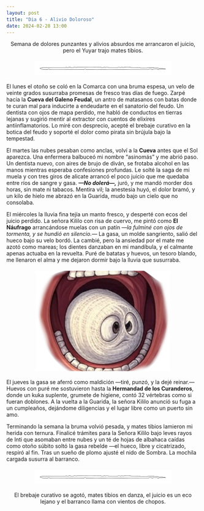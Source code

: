 ```yaml
---
layout: post
title: "Dia 6 - Alivio Doloroso"
date: 2024-02-28 13:00
---
```

<div style="text-align: center;">
  <p>Semana de dolores punzantes y alivios absurdos me arrancaron el juicio, pero el Yuyar trajo mates tibios.</p>
</div>

<img src="/assets/images/separador.png" alt="Separador" style="display: block; margin: 20px auto;">

El lunes el otoño se coló en la Comarca con una bruma espesa, un velo de veinte grados susurraba promesas de fresco tras días de fuego. Zarpé hacia la **Cueva del Galeno Feudal**, un antro de matasanos con batas donde te curan mal para inducirte a endeudarte en el sanatorio del feudo. Un dentista con ojos de mapa perdido, me habló de conductos en tierras lejanas y sugirió mentir al extractor con cuentos de elixires antiinflamatorios. Lo miré con desprecio, acepté el brebaje curativo en la botica del feudo y soporté el dolor como pirata sin brújula bajo la tempestad.
<br>

El martes las nubes pesaban como anclas, volví a la **Cueva** antes que el Sol aparezca. Una enfermera balbuceó mi nombre “asinomás” y me abrió paso. Un dentista nuevo, con aires de brujo de diván, se frotaba alcohol en las manos mientras esperaba confesiones profundas. Le solté la saga de mi muela y con tres giros de alicate arrancó el poco juicio que me quedaba entre ríos de sangre y gasa. **_—No dolerá—,_** juró, y me mandó morder dos horas, sin mate ni tabacos. Mentira vil; la anestesia huyó, el dolor bramó, y un kilo de hielo me abrazó en la Guarida, mudo bajo un cielo que no consolaba.
<br>

El miércoles la lluvia fina tejía un manto fresco, y desperté con ecos del juicio perdido. La señora Kililo con risa de cuervo, me pintó como **El Náufrago** arrancándose muelas con un patín _—la fulminé con ojos de tormenta, y se hundió en silencio.—_ La gasa, un molde sangriento, salió del hueco bajo su velo bordó. La cambié, pero la ansiedad por el mate me azotó como mareas; los dientes danzaban en mi mandíbula, y el calmante apenas actuaba en la revuelta. Puré de batatas y huevos, un tesoro blando, me llenaron el alma y me dejaron dormir bajo la lluvia que susurraba.

<img src="/assets/images/gasa.png" alt="Gasa" style="display: block; margin: 20px auto;">

El jueves la gasa se aferró como maldición —tiré, punzó, y la dejé reinar.— Huevos con puré me sostuvieron hasta la **Hermandad de los Curanderos**, donde un kuka suplente, grumete de higiene, contó 32 vértebras como si fueran doblones. A la vuelta a la Guarida, la señora Kililo anunció su fuga a un cumpleaños, dejándome diligencias y el lugar libre como un puerto sin amo.
<br>

Terminando la semana la bruma volvió pesada, y mates tibios lamieron mi herida con ternura. Finalicé trámites para la Señora Kililo bajo leves rayos de Inti que asomaban entre nubes y un té de hojas de albahaca caídas como otoño súbito soltó la gasa rebelde —el hueco, libre y cicatrizado, respiró al fin. Tras un sueño de plomo ajusté el nido de Sombra. La mochila cargada susurra al barranco.

<img src="/assets/images/separador.png" alt="Separador" style="display: block; margin: 20px auto;">

<div style="text-align: center;">
  <p>El brebaje curativo se agotó, mates tibios en danza, el juicio es un eco lejano y el barranco llama con vientos de chopos.</p>
</div>
